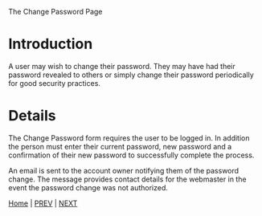 The Change Password Page

# Introduction #

A user may wish to change their password. They may have had their password revealed to others or simply change their password periodically for good security practices.


# Details #

The Change Password form requires the user to be logged in.  In addition the person must enter their current password, new password and a confirmation of their new password to successfully complete the process.

An email is sent to the account owner notifying them of the password change. The message provides contact details for the webmaster in the event the password change was not authorized.

[Home](http://code.google.com/p/loginsystem-rd/wiki/WikiHome) | [PREV](http://code.google.com/p/loginsystem-rd/wiki/CancelRegistration) | [NEXT](http://code.google.com/p/loginsystem-rd/wiki/RecoverPassword)